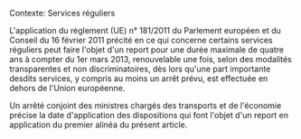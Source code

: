 Contexte: Services réguliers

L'application du règlement (UE) n° 181/2011 du Parlement européen et du Conseil du 16 février 2011 précité en ce qui concerne certains services réguliers peut faire l'objet d'un report pour une durée maximale de quatre ans à compter du 1er mars 2013, renouvelable une fois, selon des modalités transparentes et non discriminatoires, dès lors qu'une part importante desdits services, y compris au moins un arrêt prévu, est effectuée en dehors de l'Union européenne.

Un arrêté conjoint des ministres chargés des transports et de l'économie précise la date d'application des dispositions qui font l'objet d'un report en application du premier alinéa du présent article.